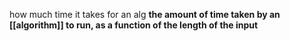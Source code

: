how much time it takes for an alg
**the amount of time taken by an [[algorithm]] to run, as a function of the length of the input**
